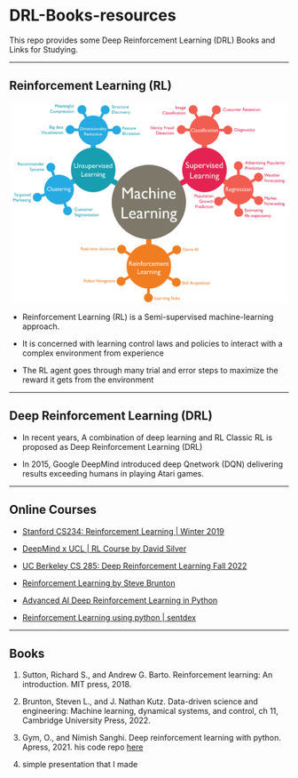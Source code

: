# DRL-Books-resources

This repo provides some Deep Reinforcement Learning (DRL) Books and Links for Studying.

------------

## Reinforcement Learning (RL)


![ML Classifications](https://raw.githubusercontent.com/a7med3laa/DRL-Books-resources/main/machine-learning1-1.png "ML Classifications")

- Reinforcement Learning (RL) is a Semi-supervised machine-learning approach. 

- It  is concerned with learning control laws and policies to interact with a complex environment from experience

- The RL agent goes through many trial and error steps to maximize the reward it gets from the environment

------------

## Deep Reinforcement Learning (DRL)

- In recent years, A combination of deep learning and RL Classic RL is proposed as Deep Reinforcement Learning (DRL)

- In 2015, Google DeepMind introduced deep Qnetwork (DQN) delivering results exceeding humans in playing Atari games.


------------


## Online Courses

- [Stanford CS234: Reinforcement Learning | Winter 2019](https://www.youtube.com/watch?v=FgzM3zpZ55o&list=PLoROMvodv4rOSOPzutgyCTapiGlY2Nd8u "Stanford CS234: Reinforcement Learning | Winter 2019")

- [DeepMind x UCL | RL Course by David Silver](https://www.youtube.com/watch?v=2pWv7GOvuf0&list=PLqYmG7hTraZDM-OYHWgPebj2MfCFzFObQ "DeepMind x UCL | RL Course by David Silver")

- [UC Berkeley CS 285: Deep Reinforcement Learning Fall 2022](https://www.youtube.com/watch?v=eG9-F4r5k70&list=PL_iWQOsE6TfX7MaC6C3HcdOf1g337dlC9&index=15 "CS 285: Deep Reinforcement Learning Fall 2022 (UC Berkeley)")

- [Reinforcement Learning by Steve Brunton](https://www.youtube.com/watch?v=0MNVhXEX9to&list=PLMrJAkhIeNNQe1JXNvaFvURxGY4gE9k74 "Reinforcement Learning by Steve Brunton")

- [Advanced AI Deep Reinforcement Learning in Python](https://www.youtube.com/playlist?list=PLkpP4Ufp35T-YsZS0lg6Mb4j0GNm1moau "Advanced AI Deep Reinforcement Learning in Python")

- [Reinforcement Learning using python | sentdex](https://www.youtube.com/playlist?list=PLQVvvaa0QuDezJFIOU5wDdfy4e9vdnx-7 "Reinforcement Learning using python | sentdex")

------------


## Books

1. Sutton, Richard S., and Andrew G. Barto. Reinforcement learning: An introduction. MIT press, 2018.‏

1. Brunton, Steven L., and J. Nathan Kutz. Data-driven science and engineering: Machine learning, dynamical systems, and control, ch 11, Cambridge University Press, 2022.‏

1.  Gym, O., and Nimish Sanghi. Deep reinforcement learning with python. Apress, 2021.‏ his code repo [here](https://github.com/Apress/deep-reinforcement-learning-python "here")

1.  simple presentation that I made
